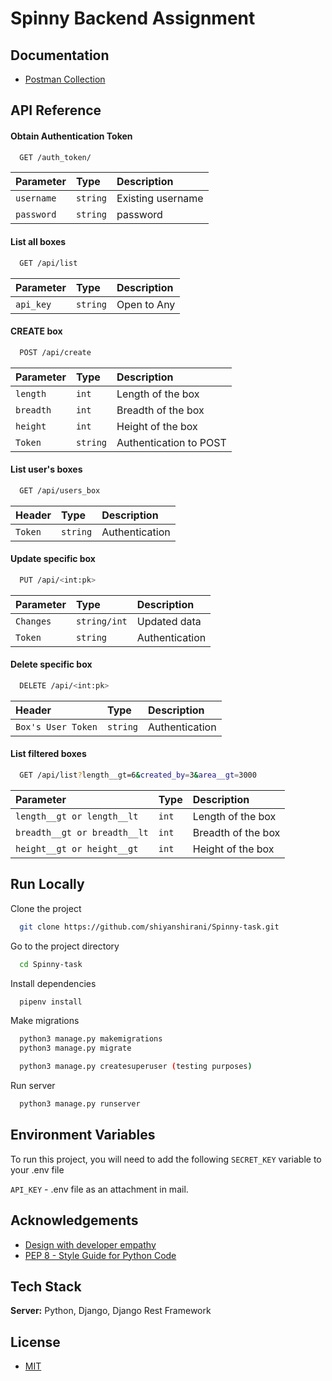 # Spinny Backend Assignment

## Documentation

- [Postman Collection](https://documenter.getpostman.com/view/11525932/UVkiRJ5z)

## API Reference

#### Obtain Authentication Token

```bash
  GET /auth_token/
```

| Parameter  | Type     | Description       |
| :--------- | :------- | :---------------- |
| `username` | `string` | Existing username |
| `password` | `string` | password          |

#### List all boxes

```bash
  GET /api/list
```

| Parameter | Type     | Description |
| :-------- | :------- | :---------- |
| `api_key` | `string` | Open to Any |

#### CREATE box

```bash
  POST /api/create
```

| Parameter | Type     | Description            |
| :-------- | :------- | :--------------------- |
| `length`  | `int`    | Length of the box      |
| `breadth` | `int`    | Breadth of the box     |
| `height`  | `int`    | Height of the box      |
| `Token`   | `string` | Authentication to POST |

#### List user's boxes

```bash
  GET /api/users_box
```

| Header  | Type     | Description    |
| :------ | :------- | :------------- |
| `Token` | `string` | Authentication |

#### Update specific box

```bash
  PUT /api/<int:pk>
```

| Parameter | Type         | Description    |
| :-------- | :----------- | :------------- |
| `Changes` | `string/int` | Updated data   |
| `Token`   | `string`     | Authentication |

#### Delete specific box

```bash
  DELETE /api/<int:pk>
```

| Header             | Type     | Description    |
| :----------------- | :------- | :------------- |
| `Box's User Token` | `string` | Authentication |

#### List filtered boxes

```bash
  GET /api/list?length__gt=6&created_by=3&area__gt=3000
```

| Parameter                    | Type  | Description        |
| :--------------------------- | :---- | :----------------- |
| `length__gt or length__lt`   | `int` | Length of the box  |
| `breadth__gt or breadth__lt` | `int` | Breadth of the box |
| `height__gt or height__gt`   | `int` | Height of the box  |

## Run Locally

Clone the project

```bash
  git clone https://github.com/shiyanshirani/Spinny-task.git
```

Go to the project directory

```bash
  cd Spinny-task
```

Install dependencies

```bash
  pipenv install
```

Make migrations

```bash
  python3 manage.py makemigrations
  python3 manage.py migrate
```

```bash
  python3 manage.py createsuperuser (testing purposes)
```

Run server

```bash
  python3 manage.py runserver
```

## Environment Variables

To run this project, you will need to add the following `SECRET_KEY` variable to your .env file

`API_KEY` - .env file as an attachment in mail.

## Acknowledgements

- [Design with developer empathy](https://apiguide.readthedocs.io/en/latest/principles/empathy.html#:~:text=Design%20with%20developer%20empathy&text=Perhaps%20the%20most%20important%20criteria,will%20remain%20undiscovered%20or%20unrealised)
- [PEP 8 - Style Guide for Python Code](https://www.python.org/dev/peps/pep-0008/)

## Tech Stack

**Server:** Python, Django, Django Rest Framework

## License

- [MIT](./LICENSE)

